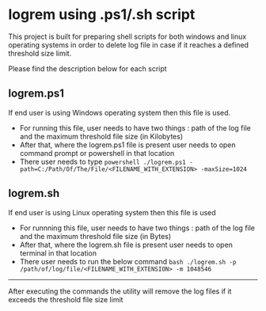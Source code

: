 # logrem using .ps1/.sh script

This project is built for preparing shell scripts for both windows and linux operating systems in order to delete log file in case if it reaches a defined threshold size limit.

Please find the description below for each script

**logrem.ps1**
---
If end user is using Windows operating system then this file is used.
- For running this file, user needs to have two things : path of the log file and the maximum threshold file size (in Kilobytes)
- After that, where the logrem.ps1 file is present user needs to open command prompt or powershell in that location
- There user needs to type
```powershell ./logrem.ps1 -path=C:/Path/Of/The/File/<FILENAME_WITH_EXTENSION> -maxSize=1024```


**logrem.sh**
---
If end user is using Linux operating system then this file is used
- For runnning this file, user needs to have two things : path of the log file and the maximum threshold file size (in Bytes)
- After that, where the logrem.sh file is present user needs to open terminal in that location
- There user needs to run the below command
```bash ./logrem.sh -p /path/of/log/file/<FILENAME_WITH_EXTENSION> -m 1048546```


---

After executing the commands the utility will remove the log files if it exceeds the threshold file size limit
